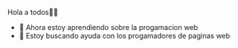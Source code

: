 Hola a todos✌🏻
- 🌱 Ahora estoy aprendiendo sobre la progamacion web 
- 🤔 Estoy buscando ayuda con los progamadores de paginas web 
